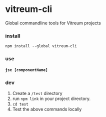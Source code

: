 # vitreum-cli
Global commandline tools for Vitreum projects


### install

```
npm install --global vitreum-cli
```

### use

#### `jsx [componentName]`



### dev

1. Create a `/test` directory
1. run `npm link` in your project directory.
1. `cd test`
1. Test the above commands locally

